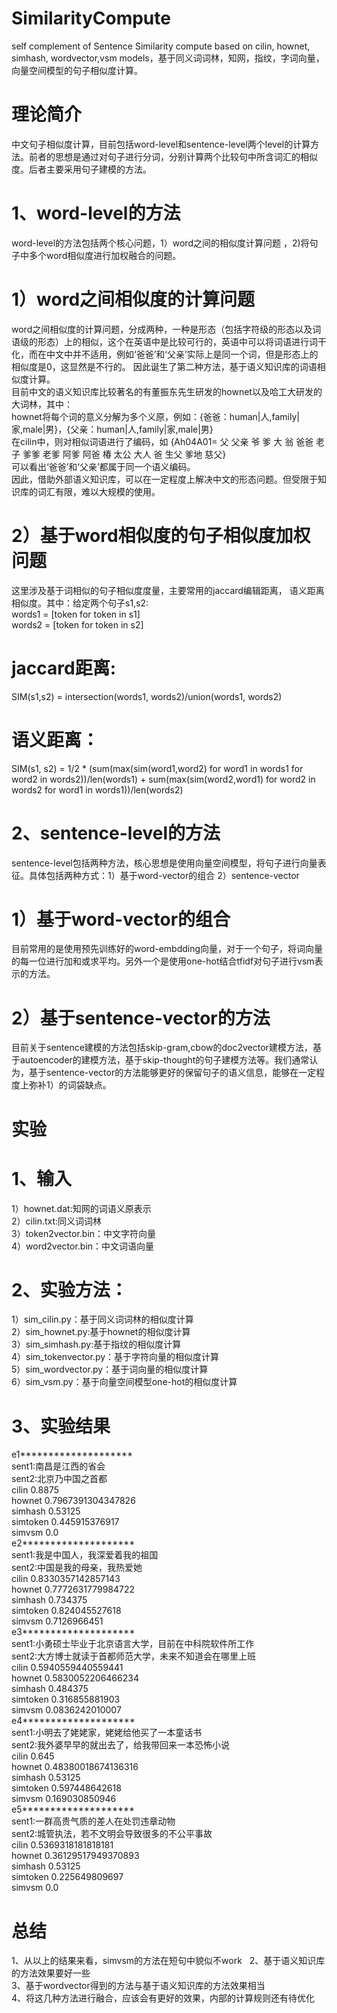 # SimilarityCompute
self complement of Sentence Similarity compute based on cilin, hownet, simhash, wordvector,vsm models，基于同义词词林，知网，指纹，字词向量，向量空间模型的句子相似度计算。
# 理论简介
中文句子相似度计算，目前包括word-level和sentence-level两个level的计算方法。前者的思想是通过对句子进行分词，分别计算两个比较句中所含词汇的相似度。后者主要采用句子建模的方法。 
# 1、word-level的方法
word-level的方法包括两个核心问题，1）word之间的相似度计算问题 ，2)将句子中多个word相似度进行加权融合的问题。  
# 1）word之间相似度的计算问题  
word之间相似度的计算问题，分成两种，一种是形态（包括字符级的形态以及词语级的形态）上的相似，这个在英语中是比较可行的，英语中可以将词语进行词干化，而在中文中并不适用，例如‘爸爸’和‘父亲’实际上是同一个词，但是形态上的相似度是0，这显然是不行的。
因此诞生了第二种方法，基于语义知识库的词语相似度计算。  
目前中文的语义知识库比较著名的有董振东先生研发的hownet以及哈工大研发的大词林，其中：  
hownet将每个词的意义分解为多个义原，例如：{爸爸：human|人,family|家,male|男}，{父亲：human|人,family|家,male|男}  
在cilin中，则对相似词语进行了编码，如 {Ah04A01= 父 父亲 爷 爹 大 翁 爸爸 老子 爹爹 老爹 阿爹 阿爸 椿 太公 大人 爸 生父 爹地 慈父}  
可以看出‘爸爸’和‘父亲’都属于同一个语义编码。  
因此，借助外部语义知识库，可以在一定程度上解决中文的形态问题。但受限于知识库的词汇有限，难以大规模的使用。
# 2）基于word相似度的句子相似度加权问题        
这里涉及基于词相似的句子相似度度量，主要常用的jaccard编辑距离， 语义距离相似度。其中：给定两个句子s1,s2:  
words1 = [token for token in s1]  
words2 = [token for token in s2]  
# jaccard距离:    
SIM(s1,s2) = intersection(words1, words2)/union(words1, words2)
# 语义距离：  
SIM(s1, s2) = 1/2 * (sum(max(sim(word1,word2) for word1 in words1 for word2 in words2))/len(words1) + sum(max(sim(word2,word1) for word2 in words2 for word1 in words1))/len(words2)  
# 2、sentence-level的方法  
sentence-level包括两种方法，核心思想是使用向量空间模型，将句子进行向量表征。具体包括两种方式：1）基于word-vector的组合 2）sentence-vector
# 1）基于word-vector的组合  
目前常用的是使用预先训练好的word-embdding向量，对于一个句子，将词向量的每一位进行加和或求平均。另外一个是使用one-hot结合tfidf对句子进行vsm表示的方法。  
# 2）基于sentence-vector的方法    
目前关于sentence建模的方法包括skip-gram,cbow的doc2vector建模方法，基于autoencoder的建模方法，基于skip-thought的句子建模方法等。我们通常认为，基于sentence-vector的方法能够更好的保留句子的语义信息，能够在一定程度上弥补1）的词袋缺点。    
# 实验  
# 1、输入       
1）hownet.dat:知网的词语义原表示    
2）cilin.txt:同义词词林    
3）token2vector.bin：中文字符向量    
4）word2vector.bin：中文词语向量    
# 2、实验方法：  
1）sim_cilin.py：基于同义词词林的相似度计算  
2）sim_hownet.py:基于hownet的相似度计算  
3）sim_simhash.py:基于指纹的相似度计算   
4）sim_tokenvector.py：基于字符向量的相似度计算  
5）sim_wordvector.py：基于词向量的相似度计算   
6）sim_vsm.py：基于向量空间模型one-hot的相似度计算    
# 3、实验结果    
e1********************  
sent1:南昌是江西的省会  
sent2:北京乃中国之首都  
cilin 0.8875  
hownet 0.7967391304347826  
simhash 0.53125  
simtoken 0.445915376917  
simvsm 0.0  
e2********************  
sent1:我是中国人，我深爱着我的祖国  
sent2:中国是我的母亲，我热爱她  
cilin 0.8330357142857143  
hownet 0.7772631779984722  
simhash 0.734375  
simtoken 0.824045527618  
simvsm 0.7126966451  
e3********************  
sent1:小勇硕士毕业于北京语言大学，目前在中科院软件所工作  
sent2:大方博士就读于首都师范大学，未来不知道会在哪里上班  
cilin 0.5940559440559441  
hownet 0.5830052206466234  
simhash 0.484375  
simtoken 0.316855881903  
simvsm 0.0836242010007  
e4********************  
sent1:小明去了姥姥家，姥姥给他买了一本童话书  
sent2:我外婆早早的就出去了，给我带回来一本恐怖小说  
cilin 0.645  
hownet 0.48380018674136316  
simhash 0.53125  
simtoken 0.597448642618  
simvsm 0.169030850946  
e5********************  
sent1:一群高贵气质的差人在处罚违章动物  
sent2:城管执法，若不文明会导致很多的不公平事故  
cilin 0.5369318181818181  
hownet 0.36129517949370893  
simhash 0.53125  
simtoken 0.225649809697  
simvsm 0.0  
# 总结
1、从以上的结果来看，simvsm的方法在短句中貌似不work      
2、基于语义知识库的方法效果要好一些  
3、基于wordvector得到的方法与基于语义知识库的方法效果相当  
4、将这几种方法进行融合，应该会有更好的效果，内部的计算规则还有待优化   

